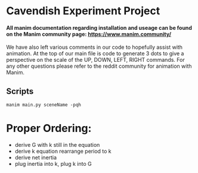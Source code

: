 # Cavendish Experiment Project

#### All manim documentation regarding installation and useage can be found on the Manim community page: https://www.manim.community/ 
We have also left various comments in our code to hopefully assist with animation. At the top of our main file is code to generate 3 dots to give a perspective on the scale of the UP, DOWN, LEFT, RIGHT commands. For any other questions please refer to the reddit community for animation with Manim.

## Scripts

```manim main.py sceneName -pqh```

# Proper Ordering:
- derive G with k still in the equation
- derive k equation rearrange period to k
- derive net inertia
- plug inertia into k, plug k into G 

